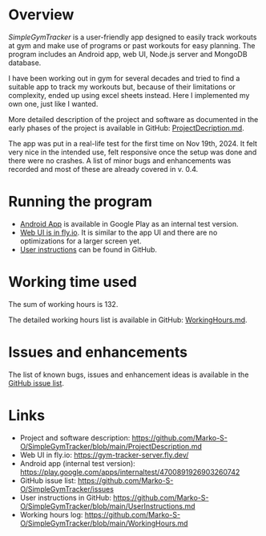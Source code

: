 # Overview

*SimpleGymTracker* is a user-friendly app designed to easily track workouts at gym and make use of programs or past workouts for easy planning. The program includes an Android app, web UI, Node.js server and MongoDB database.

I have been working out in gym for several decades and tried to find a suitable app to track my workouts but, because of their limitations or complexity, ended up using excel sheets instead. Here I implemented my own one, just like I wanted.

More detailed description of the project and software as documented in the early phases of the project is available in GitHub: [ProjectDecription.md](https://github.com/Marko-S-O/SimpleGymTracker/blob/main/ProjectDescription.md).

The app was put in a real-life test for the first time on Nov 19th, 2024. It felt very nice in the intended use, felt responsive once the setup was done and there were no crashes. A list of minor bugs and enhancements was recorded and most of these are already covered in v. 0.4.

# Running the program

-   [Android App](https://play.google.com/apps/internaltest/4700891926903260742) is available in Google Play as an internal test version.
-   [Web UI is in fly.io](https://gym-tracker-server.fly.dev/). It is similar to the app UI and there are no optimizations for a larger screen yet.
-   [User instructions](https://github.com/Marko-S-O/SimpleGymTracker/blob/main/UserInstructions.md) can be found in GitHub.

# Working time used

The sum of working hours is 132.

The detailed working hours list is available in GitHub: [WorkingHours.md](https://github.com/Marko-S-O/SimpleGymTracker/blob/main/WorkingHours.md).

# Issues and enhancements

The list of known bugs, issues and enhancement ideas is available in the [GitHub issue list](https://github.com/Marko-S-O/SimpleGymTracker/issues).

# Links

-   Project and software description: <https://github.com/Marko-S-O/SimpleGymTracker/blob/main/ProjectDescription.md>
-   Web UI in fly.io: <https://gym-tracker-server.fly.dev/>
-   Android app (internal test version): <https://play.google.com/apps/internaltest/4700891926903260742>
-   GitHub issue list: <https://github.com/Marko-S-O/SimpleGymTracker/issues>
-   User instructions in GitHub: <https://github.com/Marko-S-O/SimpleGymTracker/blob/main/UserInstructions.md>
-   Working hours log: <https://github.com/Marko-S-O/SimpleGymTracker/blob/main/WorkingHours.md>
